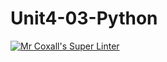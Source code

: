 # Unit4-03-Python
[![Mr Coxall's Super Linter](https://github.com/ICS3U-Programming-NolanS/Unit4-03-Python/workflows/Mr%20Coxall's%20Super%20Linter/badge.svg)](https://github.com/ICS3U-Programming-NolanS/Unit4-03-Python/actions/)
